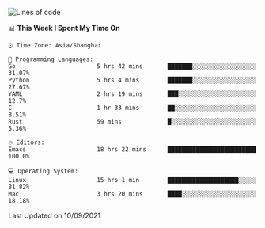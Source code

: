 <!--START_SECTION:waka-->
![Lines of code](https://img.shields.io/badge/From%20Hello%20World%20I%27ve%20Written-50092%20lines%20of%20code-blue)

📊 **This Week I Spent My Time On** 

```text
⌚︎ Time Zone: Asia/Shanghai

💬 Programming Languages: 
Go                       5 hrs 42 mins       ███████░░░░░░░░░░░░░░░░░░   31.07% 
Python                   5 hrs 4 mins        ███████░░░░░░░░░░░░░░░░░░   27.67% 
YAML                     2 hrs 19 mins       ███░░░░░░░░░░░░░░░░░░░░░░   12.7% 
C                        1 hr 33 mins        ██░░░░░░░░░░░░░░░░░░░░░░░   8.51% 
Rust                     59 mins             █░░░░░░░░░░░░░░░░░░░░░░░░   5.36%

🔥 Editors: 
Emacs                    18 hrs 22 mins      █████████████████████████   100.0%

💻 Operating System: 
Linux                    15 hrs 1 min        ████████████████████░░░░░   81.82% 
Mac                      3 hrs 20 mins       ████░░░░░░░░░░░░░░░░░░░░░   18.18%

```


 Last Updated on 10/09/2021
<!--END_SECTION:waka-->
